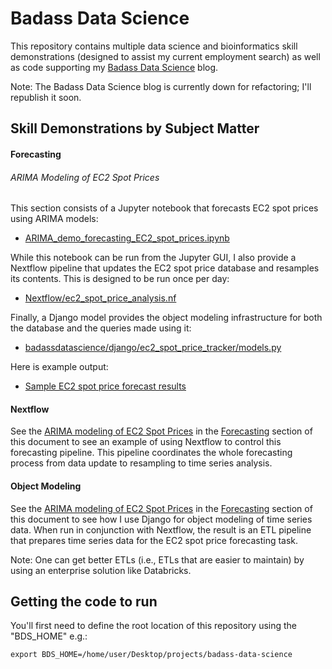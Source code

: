 # <a name="top-badass-data-science-repository"></a>Badass Data Science

This repository contains multiple data science and bioinformatics skill demonstrations (designed to assist my current employment search) as well as code supporting my <a name="badass-data-science-top" target="_blank" href="https://badassdatascience.com">Badass Data Science</a> blog.

Note: The Badass Data Science blog is currently down for refactoring; I'll republish it soon.

## Skill Demonstrations by Subject Matter

#### <a name="forecasting" target="_blank"></a>Forecasting

###### <a name="forecasting-ARIMA-ec2-spot-prices" target="_blank"></a>ARIMA Modeling of EC2 Spot Prices

This section consists of a Jupyter notebook that forecasts EC2 spot prices using ARIMA models:

- <a name="arima-ec2-spot-prices" target="_blank" href="badassdatascience/forecasting/ARIMA/ARIMA_demo_forecasting_EC2_spot_prices.ipynb">ARIMA_demo_forecasting_EC2_spot_prices.ipynb</a>

While this notebook can be run from the Jupyter GUI, I also provide a Nextflow pipeline that updates the EC2 spot price database and resamples its contents. This is designed to be run once per day:

- [Nextflow/ec2_spot_price_analysis.nf](Nextflow/ec2_spot_price_analysis.nf)

Finally, a Django model provides the object modeling infrastructure for both the database and the queries made using it:

- [badassdatascience/django/ec2_spot_price_tracker/models.py](badassdatascience/django/ec2_spot_price_tracker/models.py)

Here is example output:
- [Sample EC2 spot price forecast results](Nextflow/saved_output_examples/ec2_spot_price_analysis/NEXTFLOW_OUTPUT_ARIMA_demo_forecasting_EC2_spot_prices_2025-01-07.ipynb)

#### <a name="nextflow"></a>Nextflow

See the [ARIMA modeling of EC2 Spot Prices](#forecasting-ARIMA-ec2-spot-prices) in the [Forecasting](#forecasting) section of this document to see an example of using Nextflow to control this forecasting pipeline. This pipeline coordinates the whole forecasting process from data update to resampling to time series analysis.

#### <a name="object-modeling-django"></a>Object Modeling

See the [ARIMA modeling of EC2 Spot Prices](#forecasting-ARIMA-ec2-spot-prices) in the [Forecasting](#forecasting) section of this document to see how I use Django for object modeling of time series data. When run in conjunction with Nextflow, the result is an ETL pipeline that prepares time series data for the EC2 spot price forecasting task.

Note: One can get better ETLs (i.e., ETLs that are easier to maintain) by using an enterprise solution like Databricks.

## <a name="getting-the-code-to-run"></a>Getting the code to run

You'll first need to define the root location of this repository using the "BDS_HOME" e.g.:

```
export BDS_HOME=/home/user/Desktop/projects/badass-data-science
```


